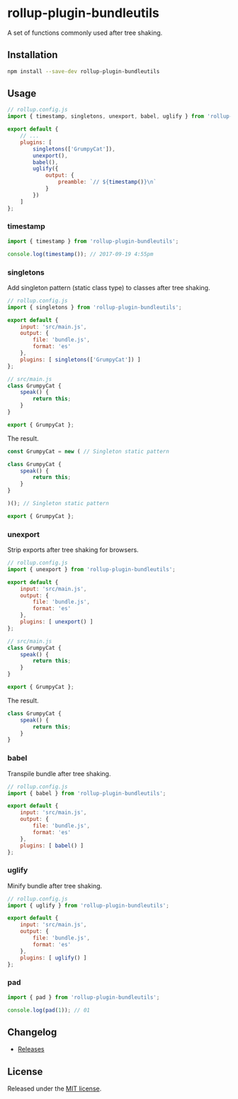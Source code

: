 # rollup-plugin-bundleutils

A set of functions commonly used after tree shaking.


## Installation

```bash
npm install --save-dev rollup-plugin-bundleutils
```


## Usage

```js
// rollup.config.js
import { timestamp, singletons, unexport, babel, uglify } from 'rollup-plugin-bundleutils';

export default {
    // ...
    plugins: [
        singletons(['GrumpyCat']),
        unexport(),
        babel(),
        uglify({
            output: {
                preamble: `// ${timestamp()}\n`
            }
        })
    ]
};
```


### timestamp

```js
import { timestamp } from 'rollup-plugin-bundleutils';

console.log(timestamp()); // 2017-09-19 4:55pm
```


### singletons

Add singleton pattern (static class type) to classes after tree shaking.

```js
// rollup.config.js
import { singletons } from 'rollup-plugin-bundleutils';

export default {
    input: 'src/main.js',
    output: {
        file: 'bundle.js',
        format: 'es'
    },
    plugins: [ singletons(['GrumpyCat']) ]
};
```

```js
// src/main.js
class GrumpyCat {
    speak() {
        return this;
    }
}

export { GrumpyCat };
```

The result.

```js
const GrumpyCat = new ( // Singleton static pattern

class GrumpyCat {
    speak() {
        return this;
    }
}

)(); // Singleton static pattern

export { GrumpyCat };
```


### unexport

Strip exports after tree shaking for browsers.

```js
// rollup.config.js
import { unexport } from 'rollup-plugin-bundleutils';

export default {
    input: 'src/main.js',
    output: {
        file: 'bundle.js',
        format: 'es'
    },
    plugins: [ unexport() ]
};
```

```js
// src/main.js
class GrumpyCat {
    speak() {
        return this;
    }
}

export { GrumpyCat };
```

The result.

```js
class GrumpyCat {
    speak() {
        return this;
    }
}
```


### babel

Transpile bundle after tree shaking.

```js
// rollup.config.js
import { babel } from 'rollup-plugin-bundleutils';

export default {
    input: 'src/main.js',
    output: {
        file: 'bundle.js',
        format: 'es'
    },
    plugins: [ babel() ]
};
```


### uglify

Minify bundle after tree shaking.

```js
// rollup.config.js
import { uglify } from 'rollup-plugin-bundleutils';

export default {
    input: 'src/main.js',
    output: {
        file: 'bundle.js',
        format: 'es'
    },
    plugins: [ uglify() ]
};
```


### pad

```js
import { pad } from 'rollup-plugin-bundleutils';

console.log(pad(1)); // 01
```


## Changelog

* [Releases](https://github.com/pschroen/rollup-plugin-bundleutils/releases)


## License

Released under the [MIT license](LICENSE).
